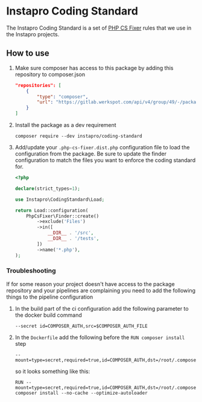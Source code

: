 # Instapro Coding Standard

The Instapro Coding Standard is a set of [PHP CS Fixer][] rules that we use in the Instapro projects.

## How to use

1. Make sure composer has access to this package by adding this repository to composer.json
   ```json
   "repositories": [
       {
           "type": "composer",
           "url": "https://gitlab.werkspot.com/api/v4/group/49/-/packages/composer/packages.json"
       }
   ]
   ```
2. Install the package as a dev requirement
   ```shell
   composer require --dev instapro/coding-standard
   ```
3. Add/update your `.php-cs-fixer.dist.php` configuration file to load the configuration from the package. Be sure to
   update the finder configuration to match the files you want to enforce the coding standard for. 

   ```php
   <?php
   
   declare(strict_types=1);
   
   use Instapro\CodingStandard\Load;
   
   return Load::configuration(
       PhpCsFixer\Finder::create()
           ->exclude('Files')
           ->in([
               __DIR__ . '/src',
               __DIR__ . '/tests',
           ])
           ->name('*.php'),
   );
   ```

### Troubleshooting

If for some reason your project doesn't have access to the package repository and your pipelines are complaining you need
to add the following things to the pipeline configuration

1. In the build part of the ci configuration add the following parameter to the docker build command
   ```
   --secret id=COMPOSER_AUTH,src=$COMPOSER_AUTH_FILE
   ```
2. In the `Dockerfile` add the following before the `RUN composer install` step
   ```
   --mount=type=secret,required=true,id=COMPOSER_AUTH,dst=/root/.composer/auth.json
   ```
   so it looks something like this:
   ```
   RUN --mount=type=secret,required=true,id=COMPOSER_AUTH,dst=/root/.composer/auth.json composer install --no-cache --optimize-autoloader
   ```

[PHP CS Fixer]: https://github.com/PHP-CS-Fixer/PHP-CS-Fixer
